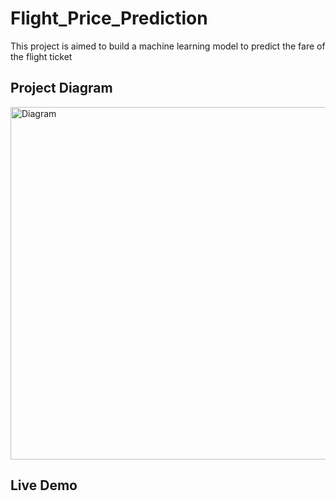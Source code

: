 # Flight_Price_Prediction

This project is aimed to build a machine learning model to predict the fare of the flight ticket

## Project Diagram
<img width="564" alt="Diagram" src="https://github.com/kang295/Flight_Price_Prediction/assets/71005886/908a7d06-4259-47e0-816d-bc962375ebed">

## Live Demo
